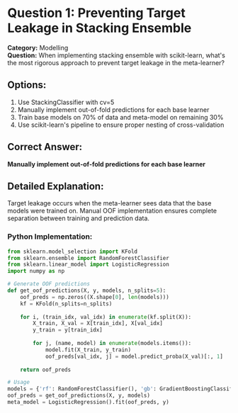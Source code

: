 # Question 1: Preventing Target Leakage in Stacking Ensemble

**Category:** Modelling  
**Question:** When implementing stacking ensemble with scikit-learn, what's the most rigorous approach to prevent target leakage in the meta-learner?

## Options:
1. Use StackingClassifier with cv=5
2. Manually implement out-of-fold predictions for each base learner
3. Train base models on 70% of data and meta-model on remaining 30%
4. Use scikit-learn's pipeline to ensure proper nesting of cross-validation

## Correct Answer:
**Manually implement out-of-fold predictions for each base learner**

## Detailed Explanation:
Target leakage occurs when the meta-learner sees data that the base models were trained on. Manual OOF implementation ensures complete separation between training and prediction data.

### Python Implementation:
```python
from sklearn.model_selection import KFold
from sklearn.ensemble import RandomForestClassifier
from sklearn.linear_model import LogisticRegression
import numpy as np

# Generate OOF predictions
def get_oof_predictions(X, y, models, n_splits=5):
    oof_preds = np.zeros((X.shape[0], len(models)))
    kf = KFold(n_splits=n_splits)
    
    for i, (train_idx, val_idx) in enumerate(kf.split(X)):
        X_train, X_val = X[train_idx], X[val_idx]
        y_train = y[train_idx]
        
        for j, (name, model) in enumerate(models.items()):
            model.fit(X_train, y_train)
            oof_preds[val_idx, j] = model.predict_proba(X_val)[:, 1]
    
    return oof_preds

# Usage
models = {'rf': RandomForestClassifier(), 'gb': GradientBoostingClassifier()}
oof_preds = get_oof_predictions(X, y, models)
meta_model = LogisticRegression().fit(oof_preds, y)